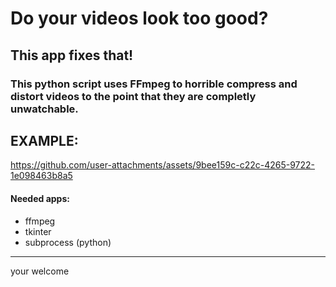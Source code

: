 # Do your videos look too good?
## This app fixes that!

### This python script uses FFmpeg to horrible compress and distort videos to the point that they are completly unwatchable.

## EXAMPLE:
https://github.com/user-attachments/assets/9bee159c-c22c-4265-9722-1e098463b8a5

#### Needed apps:
- ffmpeg
- tkinter
- subprocess (python)
---
your welcome
